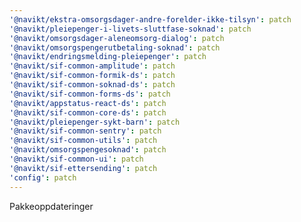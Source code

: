 ```yaml
---
'@navikt/ekstra-omsorgsdager-andre-forelder-ikke-tilsyn': patch
'@navikt/pleiepenger-i-livets-sluttfase-soknad': patch
'@navikt/omsorgsdager-aleneomsorg-dialog': patch
'@navikt/omsorgspengerutbetaling-soknad': patch
'@navikt/endringsmelding-pleiepenger': patch
'@navikt/sif-common-amplitude': patch
'@navikt/sif-common-formik-ds': patch
'@navikt/sif-common-soknad-ds': patch
'@navikt/sif-common-forms-ds': patch
'@navikt/appstatus-react-ds': patch
'@navikt/sif-common-core-ds': patch
'@navikt/pleiepenger-sykt-barn': patch
'@navikt/sif-common-sentry': patch
'@navikt/sif-common-utils': patch
'@navikt/omsorgspengesoknad': patch
'@navikt/sif-common-ui': patch
'@navikt/sif-ettersending': patch
'config': patch
---
```


Pakkeoppdateringer
